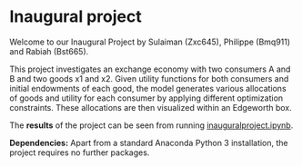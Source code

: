 # Inaugural project

Welcome to our Inaugural Project by Sulaiman (Zxc645), Philippe (Bmq911) and Rabiah (Bst665).  

This project investigates an exchange economy with two consumers A and B and two goods x1 and x2. Given utility functions for both consumers and initial endowments of each good, the model generates various allocations of goods and utility for each consumer by applying different optimization constraints. These allocations are then visualized within an Edgeworth box. 

The **results** of the project can be seen from running [inauguralproject.ipynb](inauguralproject.ipynb).

**Dependencies:** Apart from a standard Anaconda Python 3 installation, the project requires no further packages.